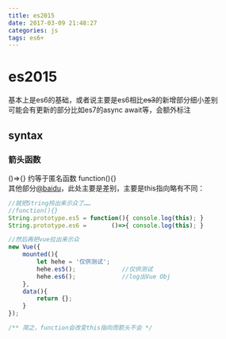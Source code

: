 ```yaml
---
title: es2015
date: 2017-03-09 21:48:27
categories: js
tags: es6+
---
```

# es2015

基本上是es6的基础，或者说主要是es6相比~~es3~~的新增部分细小差别  
可能会有更新的部分比如es7的async await等，会额外标注

<!-- more -->

## syntax

### 箭头函数

()=>{} 约等于匿名函数 function(){}  
其他部分[@baidu](https://www.baidu.com)，此处主要是差别，主要是this指向略有不同：  

```js
//就把String拎出来示众了……
//function(){}
String.prototype.es5 = function(){ console.log(this); }
String.prototype.es6 =       ()=>{ console.log(this); }

//然后再把vue拉出来示众
new Vue({
    mounted(){
        let hehe = '仅供测试';
        hehe.es5();             //仅供测试
        hehe.es6();             //log出Vue Obj
    },
    data(){
        return {};
    }
});

/** 简之，function会改变this指向而箭头不会 */
```